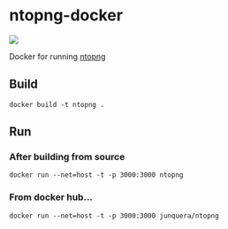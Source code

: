 # ntopng-docker
[![](https://img.shields.io/docker/pulls/junquera/ntopng.svg?style=plastic)](https://hub.docker.com/r/junquera/ntopng)

Docker for running [ntopng](https://github.com/ntop/ntopng)

## Build

```
docker build -t ntopng .
```

## Run

### After building from source

```
docker run --net=host -t -p 3000:3000 ntopng
```

### From docker hub...

```
docker run --net=host -t -p 3000:3000 junquera/ntopng
```

<!-- ## Cloning the repos

Why have I specified the commits when cloning the repos?

```
git reset --hard a974988973c1ff4a999bbf583310e40c46d86e2a
```

In my opinion, a docker means stability, and these are the last commits for which I know the *Dockerfile* will work. Feel free to change, and if It works, feel also free to make a *pull request* :wink: -->

